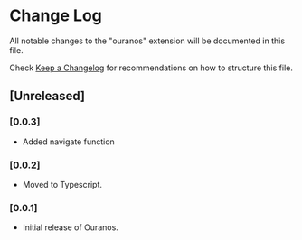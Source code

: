 # Change Log

All notable changes to the "ouranos" extension will be documented in this file.

Check [Keep a Changelog](http://keepachangelog.com/) for recommendations on how to structure this file.

## [Unreleased]


### [0.0.3]
- Added navigate function

### [0.0.2]
- Moved to Typescript.

### [0.0.1]
- Initial release of Ouranos.